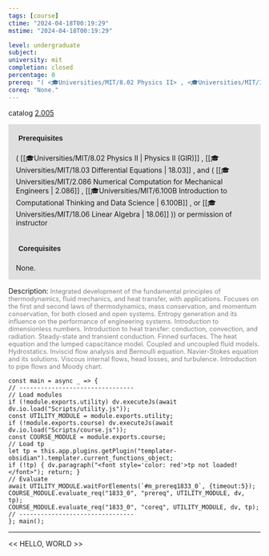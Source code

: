 ```yaml
---
tags: [course]
ctime: "2024-04-18T00:19:29"
mstime: "2024-04-18T00:19:29"

level: undergraduate
subject: 
university: mit
completion: closed
percentage: 0
prereq: "( <🎓Universities/MIT/8.02 Physics II> , <🎓Universities/MIT/18.03 Differential Equations> , and ( <🎓Universities/MIT/2.086 Numerical Computation for Mechanical Engineers> , <🎓Universities/MIT/6.100B Introduction to Computational Thinking and Data Science> , or <🎓Universities/MIT/18.06 Linear Algebra> )) or permission of instructor"
coreq: "None."
---
```


catalog [2.005](http://student.mit.edu/catalog/m2a.html#2.005)

<span style="display: block; padding: 15px; background-color: rgb(100, 100, 100, 0.2);"><font id="m_prereq1833_0" style="display: block; font-family: Arial, sans-serif; font-weight: bold; padding: 5px">Prerequisites</font><br><span id="prereq1833_0">( [[🎓Universities/MIT/8.02 Physics II | Physics II (GIR)]] , [[🎓Universities/MIT/18.03 Differential Equations | 18.03]] , and ( [[🎓Universities/MIT/2.086 Numerical Computation for Mechanical Engineers | 2.086]] , [[🎓Universities/MIT/6.100B Introduction to Computational Thinking and Data Science | 6.100B]] , or [[🎓Universities/MIT/18.06 Linear Algebra | 18.06]] )) or permission of instructor</span></span>
<span style="display: block; padding: 15px; background-color: rgb(100, 100, 100, 0.2);"><font id="m_coreq1833_0" style="display: block; font-family: Arial, sans-serif; font-weight: bold; padding: 5px">Corequisites</font><br><span id="coreq1833_0">None.</span></span>

<font style="">Description:</font>
<font style="color: grey; font-size: 0.8rem;">Integrated development of the fundamental principles of thermodynamics, fluid mechanics, and heat transfer, with applications. Focuses on the first and second laws of thermodynamics, mass conservation, and momentum conservation, for both closed and open systems. Entropy generation and its influence on the performance of engineering systems. Introduction to dimensionless numbers. Introduction to heat transfer: conduction, convection, and radiation. Steady-state and transient conduction. Finned surfaces. The heat equation and the lumped capacitance model. Coupled and uncoupled fluid models. Hydrostatics. Inviscid flow analysis and Bernoulli equation. Navier-Stokes equation and its solutions. Viscous internal flows, head losses, and turbulence. Introduction to pipe flows and Moody chart.</font>

```dataviewjs
const main = async _ => {
// --------------------------------
// Load modules
if (!module.exports.utility) dv.executeJs(await dv.io.load("Scripts/utility.js"));
const UTILITY_MODULE = module.exports.utility;
if (!module.exports.course) dv.executeJs(await dv.io.load("Scripts/course.js"));
const COURSE_MODULE = module.exports.course;
// Load tp
let tp = this.app.plugins.getPlugin("templater-obsidian").templater.current_functions_object;
if (!tp) { dv.paragraph("<font style='color: red'>tp not loaded!</font>"); return; }
// Evaluate
await UTILITY_MODULE.waitForElements(`#m_prereq1833_0`, {timeout:5});
COURSE_MODULE.evaluate_req("1833_0", "prereq", UTILITY_MODULE, dv, tp);
COURSE_MODULE.evaluate_req("1833_0", "coreq", UTILITY_MODULE, dv, tp);
// --------------------------------
}; main();
```

---

<< HELLO, WORLD >>

